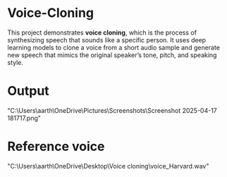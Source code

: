 # Voice-Cloning

This project demonstrates **voice cloning**, which is the process of synthesizing speech that sounds like a specific person. It uses deep learning models to clone a voice from a short audio sample and generate new speech that mimics the original speaker’s tone, pitch, and speaking style.

# Output
"C:\Users\aarth\OneDrive\Pictures\Screenshots\Screenshot 2025-04-17 181717.png"

# Reference voice
"C:\Users\aarth\OneDrive\Desktop\Voice cloning\voice_Harvard.wav"
